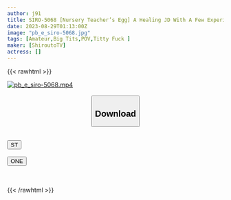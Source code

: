 ```yaml
---
author: j91
title: SIRO-5068 [Nursery Teacher’s Egg] A Healing JD With A Few Experiences Appears In AV! I’m A Little Confused By The Experience Full Of Things For The First Time … But When I Change The Position Many Times And Make A Piston, A Sweet Pant Voice Gradually Spills Out! [First Shot] AV Application On The Net → AV Experience Shooting 2027 (Kokoro Ayase)
date: 2023-08-29T01:13:00Z
image: "pb_e_siro-5068.jpg"
tags: [Amateur,Big Tits,POV,Titty Fuck ]
maker: [ShiroutoTV]
actress: []
---
```



{{< rawhtml >}}

<div class="video" data-videoid="2owDmOwApGFPX1">
    <a href="javascript:;">
        <img src="https://my.j91.asia/posts/pb_e_siro-5068/pb_e_siro-5068.jpg" width="WIDTH" height="HEIGHT" alt="pb_e_siro-5068.mp4" loading="lazy">
    </a>
</div>

<script type="text/javascript" src="https://j91.asia/asset/on-demand-st.js"></script>

<br>
  <link rel="stylesheet" href="https://j91.asia/asset/bs5.css">
  
  <center>
  <button class="btn btn-primary" type="button" data-bs-toggle="collapse" data-bs-target=".multi-collapse" aria-expanded="false" aria-controls="multiCollapseExample1 multiCollapseExample2"><h2>Download</h2></button></center>
</p>
<div class="row">
  <div class="col">
    <div class="collapse multi-collapse" id="multiCollapseExample1">
      <div class="card card-body">
	      	      <br>
<div class="buttons">  
<a href="https://streamtape.to/v/2owDmOwApGFPX1"><button class="btn-hover color-3"><i class="fa fa-download"></i> ST</button></a></div>
    </div>
  </div>
</div>
  <div class="col">
    <div class="collapse multi-collapse" id="multiCollapseExample2">
      <div class="card card-body">
	      <br>
<div class="buttons">
    <a href="https://oneupload.to/v9o9i7trwobe"><button class="btn-hover color-9"><i class="fa fa-download"></i> ONE</button></a></div>
<br><br>
      </div>
    </div>
  </div>
</div>

{{< /rawhtml >}}
